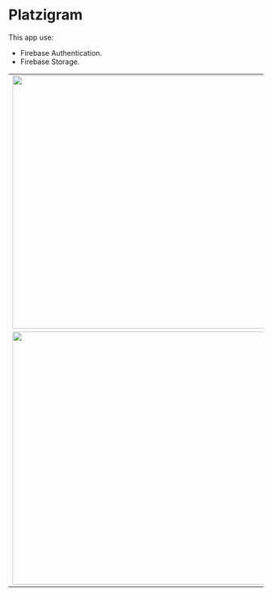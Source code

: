 # Platzigram
This app use:
* Firebase Authentication.
* Firebase Storage.

<center>
    <table>
        <tbody>
            <tr>
                <td><img src="https://user-images.githubusercontent.com/46495565/56307510-9a6e5500-610a-11e9-8324-54e5c18e13af.png" height="500px" /></td>
                <td><img src="https://user-images.githubusercontent.com/46495565/56307517-9d694580-610a-11e9-851e-24290e2253cc.png" height="500px"/></td>
                <td><img src="https://user-images.githubusercontent.com/46495565/56307283-1f0ca380-610a-11e9-928a-aa21aa5e9cbc.png" height="500px"/></td>
            </tr>
            <tr>
                <td><img src="https://user-images.githubusercontent.com/46495565/56307629-e9b48580-610a-11e9-9908-7999aff57e5f.png" height="500px" /></td>
                <td><img src="https://user-images.githubusercontent.com/46495565/56307640-f0db9380-610a-11e9-8364-b7730813aa85.png" height="500px"/></td>  
            </tr>
        </tbody>
    </table>
</center>
